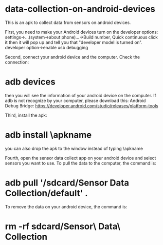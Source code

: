 # data-collection-on-android-devices
This is an apk to collect data from sensors on android devices.

 First, you need to make your Android devices turn on the developer options:
 settings->...(system->about phone)...->Build number, Quick continuous click it then it will pop up and tell you that "developer model is turned on".
 developer option->enable usb debugging
 
 Second, connect your android device and the computer. Check the connection:
# adb devices
 then you will see the information of your android device on the computer.
 If adb is not recognize by your computer, please download this:
 Android Debug Bridge:
 https://developer.android.com/studio/releases/platform-tools

 Third, install the apk:
# adb install \apkname
 you can also drop the apk to the window instead of typing \apkname

 Fourth, open the sensor data collect app on your android device and select sensors you want to use.
 To pull the data to the computer, the command is:
# adb pull '/sdcard/Sensor Data Collection/default' .
 To remove the data on your android device, the command is:
# rm -rf sdcard/Sensor\ Data\ Collection   

